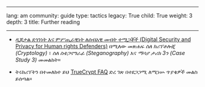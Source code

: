 

---

lang: am
community: guide
type: tactics
legacy: True
child: True
weight: 3
depth: 3
title: Further reading

---

- [ዲጂታል ደኅንነት እና ምሥጢራዊነት ለሰብአዊ መብት ተሟጋቾች (Digital Security and Privacy for Human rights Defenders)](http://www.frontlinedefenders.org/esecman) በሚለው መጽሐፍ *ስለ ክሪፕቶሎጂ (Cryptology)* ፣ *ስለ ስቴጋኖግራፊ (Steganography)* እና  *ማሳያ ታሪክ 3ን (Case Study 3)* መመልከት።

- ትሩክሪፕትን በተመለከተ ይህ [TrueCrypt FAQ](http://www.truecrypt.org/faq.php) ድረ ገጽ በተደጋጋሚ ለሚነሡ ጥያቄዎች መልስ ይሰጣል።



